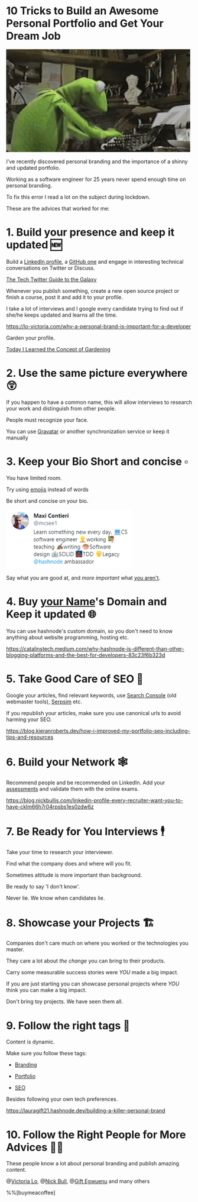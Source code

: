 # 10 Tricks to Build an Awesome Personal Portfolio and Get Your Dream Job

![10 Tricks to Build an Awesome Personal Portfolio and Get Your Dream Job](kermit.gif)

I've recently discovered personal branding and the importance of a shinny and updated portfolio.

Working as a software engineer for 25 years never spend enough time on personal branding.

To fix this error I read a lot on the subject during lockdown. 

These are the advices that worked for me:

# 1. Build your presence and keep it updated 🆕

Build a [LinkedIn profile](https://www.linkedin.com/in/mcsee/), a [GitHub one](https://blog.learncodeonline.in/creating-a-smart-way-github-profile-readmemd) and engage in interesting technical conversations on Twitter or Discuss.

[The Tech Twitter Guide to the Galaxy](../../Twitter/The%20Tech%20Twitter%20Guide%20to%20the%20Galaxy/readme.md)

Whenever you publish something, create a new open source project or finish a course, post it and add it to your profile.

I take a lot of interviews and I google every candidate trying to find out if she/he keeps updated and learns all the time.

https://lo-victoria.com/why-a-personal-brand-is-important-for-a-developer

Garden your profile.

[Today I Learned the Concept of Gardening](../../Blogging/Today%20I%20Learned%20the%20Concept%20of%20Gardening/readme.md)

# 2. Use the same picture everywhere 😲

If you happen to have a common name, this will allow interviews to research your work and distinguish from other people.

People must recognize your face. 

You can use [Gravatar](https://gravatar.com/) or another synchronization service or keep it manually

# 3. Keep your Bio Short and concise ▫️

You have limited room.

Try using [emojis](emojipedia) instead of words

Be short and concise on your bio.

![Tweet](R75OC1TMD.png)

Say what you are good at, and *more important* what [you aren't](https://maximilianocontieri/about).

# 4. Buy [your Name](https://maximilianocontieri.com)'s Domain and Keep it updated 🌐

You can use hashnode's custom domain, so you don't need to know anything about website programming, hosting etc.

https://catalinstech.medium.com/why-hashnode-is-different-than-other-blogging-platforms-and-the-best-for-developers-83c23f6b323d

# 5. Take Good Care of SEO 🔎

Google your articles, find relevant keywords, use [Search Console](https://search.google.com/search-console) (old webmaster tools), [Serpsim](https://serpsim.com/) etc.

If you republish your articles, make sure you use canonical urls to avoid harming your SEO.

https://blog.kieranroberts.dev/how-i-improved-my-portfolio-seo-including-tips-and-resources

# 6. Build your Network 🕸️

Recommend people and be recommended on LinkedIn.
Add your [assessments](https://www.linkedin.com/help/linkedin/answer/94427) and validate them with the online exams.

https://blog.nickbulljs.com/linkedin-profile-every-recruiter-want-you-to-have-cklm66h7r04rpsbs1es0zdw6z

# 7. Be Ready for You Interviews 🕴️

Take your time to research your interviewer. 

Find what the company does and where will you fit.

Sometimes attitude is more important than background.

Be ready to say 'I don't know'. 

Never lie. We know when candidates lie.

# 8. Showcase your Projects 🏗️

Companies don't care much on where you worked or the technologies you master. 

They care a lot about *the change* you can bring to their products.

Carry some measurable success stories were *YOU* made a big impact.

If you are just starting you can showcase personal projects where *YOU* think you can make a big impact. 

Don't bring toy projects. We have seen them all.

# 9. Follow the right tags 🏁

Content is dynamic. 

Make sure you follow these tags:

- [Branding](https://hashnode.com/n/branding)

- [Portfolio](https://hashnode.com/n/portfolio)

- [SEO](https://hashnode.com/n/seo)

Besides following your own tech preferences.

https://lauragift21.hashnode.dev/building-a-killer-personal-brand

# 10. Follow the Right People for More Advices 💃🕺

These people know a lot about personal branding and publish amazing content.

@[Victoria Lo](@victoria), @[Nick Bull](@nickbulljs), @[Gift Egwuenu](@lauragift21) and many others

%%[buymeacoffee]